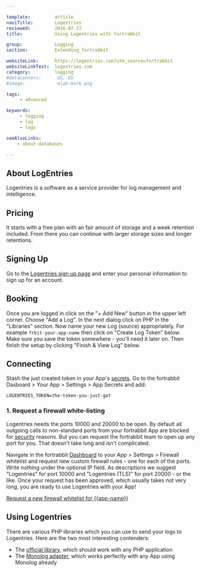 ```yaml
---

template:         article
naviTitle:        Logentries
reviewed:         2016-07-27
title:            Using Logentries with fortrabbit

group:            Logging
section:          Extending_fortrabbit

websiteLink:      https://logentries.com?utm_source=fortrabbit
websiteLinkText:  logentries.com
category:         logging
#dataCenters:      US, EU
#image:            mlab-mark.png

tags:
     - advanced

keywords:
     - logging
     - log
     - logs

seeAlsoLinks:
    - about-databases

---
```



## About LogEntries

Logentries is a software as a service provider for log management and intelligence.


## Pricing

It starts with a free plan with an fair amount of storage and a week retention included. From there you can continue with larger storage sizes and longer retentions.


## Signing Up

Go to the [Logentries sign up page](https://logentries.com/get-started-now/?utm_referrer=https%3A%2F%2Fhelp.fortrabbit.com&utm_source=fortrabbit) and enter your personal information to sign up for an account.


## Booking

Once you are logged in click on the "+ Add New" button in the upper left corner. Choose "Add a Log". In the next dialog click on PHP in the "Libraries" section. Now name your new Log (source) appropriately. For example `frbit-your-app-name` then click on "Create Log Token" below. Make sure you save the token somewhere - you'll need it later on. Then finish the setup by clicking "Finish & View Log" below.

## Connecting

Stash the just created token in your App's [secrets](app-secrets). Go to the fortrabbit Dasboard > Your App > Settings > App Secrets and add:

```plain
LOGENTRIES_TOKEN=the-token-you-just-got
```

### 1. Request a firewall white-listing

Logentries needs the ports 10000 and 20000 to be open. By default all outgoing calls to non-standard ports from your fortrabbit App are blocked for [security](security) reasons. But you can request the fortrabbit team to open up any port for you. That doesn't take long and isn't complicated.

Navigate in the fortrabbit [Dashboard](dashboard) to your App > Settings > Firewall whitelist and request new custom firewall rules - one for each of the ports. Write nothing under the optional IP field. As descriptions we suggest "Logentries" for port 10000 and "Logentries (TLS)" for port 20000 - or the like. Once your request has been approved, which usually takes not very long, you are ready to use Logentries with your App!

<div markdown="1" data-user="known">

[Request a new firewall whitelist for {{app-name}}](https://dashboard.fortrabbit.com/apps/{{app-name}}/firewall/request)

</div>


## Using Logentries

There are various PHP libraries which you can use to send your logs to Logentries. Here are the two most interesting contenders:

* The [official library](https://github.com/logentries/le_php), which should work with any PHP application
* The [Monolog adapter](https://github.com/logentries/logentries-monolog-handler), which works perfectly with any App using Monolog already
